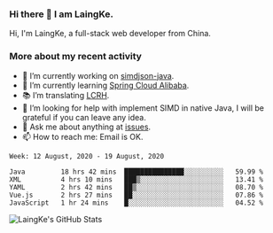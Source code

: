 ### Hi there 👋 I am LaingKe.

Hi, I'm LaingKe, a full-stack web developer from China.

### More about my recent activity

- 🔭 I’m currently working on [simdjson-java](https://github.com/laingke/simdjson-java).
- 🌱 I’m currently learning [Spring Cloud Alibaba](https://github.com/alibaba/spring-cloud-alibaba).
- :books: I’m translating [LCRH](https://github.com/LCTT/LCRH).
- 🤔 I’m looking for help with implement SIMD in native Java, I will be grateful if you can leave any idea.
- 💬 Ask me about anything at [issues](https://github.com/laingke/laingke/issues).
- 📫 How to reach me: Email is OK.

<!--START_SECTION:waka-->
```text
Week: 12 August, 2020 - 19 August, 2020

Java         18 hrs 42 mins  ███████████████░░░░░░░░░░   59.99 % 
XML          4 hrs 10 mins   ███▒░░░░░░░░░░░░░░░░░░░░░   13.41 % 
YAML         2 hrs 42 mins   ██▒░░░░░░░░░░░░░░░░░░░░░░   08.70 % 
Vue.js       2 hrs 27 mins   ██░░░░░░░░░░░░░░░░░░░░░░░   07.86 % 
JavaScript   1 hr 24 mins    █░░░░░░░░░░░░░░░░░░░░░░░░   04.52 % 
```
<!--END_SECTION:waka-->

![LaingKe's GitHub Stats](https://github-readme-stats.vercel.app/api?username=laingke&show_icons=true&theme=nightowl&count_private=true)
